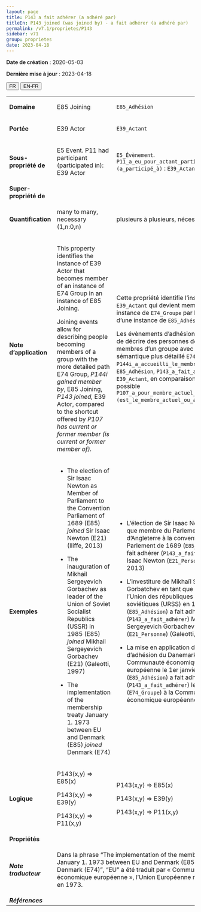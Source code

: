```yaml
---
layout: page
title: P143 a fait adhérer (a adhéré par)
titleEn: P143 joined (was joined by) - a fait adhérer (a adhéré par)
permalink: /v7.1/proprietes/P143
sidebar: v71
group: proprietes
date: 2023-04-18
---
```


**Date de création** : 2020-05-03

**Dernière mise à jour** : 2023-04-18

<div class="lang-buttons">
  <button id="fr" class="activate">FR</button>
  <button id="en-fr">EN-FR</button>
</div>

<table>
<tbody>
<tr>
<td><strong>Domaine</strong></td>
<td class="en">
<p>E85 Joining</p>
</td>
<td>
<p><code class="language-plaintext highlighter-rouge">E85_Adhésion</code></p>
</td>
</tr>
<tr>
<td><strong>Portée</strong></td>
<td class="en">
<p>E39 Actor</p>
</td>
<td>
<p><code class="language-plaintext highlighter-rouge">E39_Actant</code></p>
</td>
</tr>
<tr>
<td><strong>Sous-propriété de</strong></td>
<td class="en">
<p>E5 Event. P11 had participant (participated in): E39 Actor</p>
</td>
<td>
<p><code class="language-plaintext highlighter-rouge">E5_Évènement</code>. <code class="language-plaintext highlighter-rouge">P11_a_eu_pour_actant_participant (a_participé_à)</code> : <code class="language-plaintext highlighter-rouge">E39_Actant</code></p>
</td>
</tr>
<tr>
<td><strong>Super-propriété de</strong></td>
<td class="en">
</td>
<td>
</td>
</tr>
<tr>
<td><strong>Quantification</strong></td>
<td class="en">
<p>many to many, necessary (1,n:0,n)</p>
</td>
<td>
<p>plusieurs à plusieurs, nécessaire (1,n:0,n)</p>
</td>
</tr>
<tr>
<td><strong>Note d’application</strong></td>
<td class="en">
<p>This property identifies the instance of E39 Actor that becomes member of an instance of E74 Group in an instance of E85 Joining.</p>
<p>Joining events allow for describing people becoming members of a group with the more detailed path E74 Group, <em>P144i gained member by</em>, E85 Joining, <em>P143 joined,</em> E39 Actor, compared to the shortcut offered by <em>P107 has current or former member (is current or former member of).</em></p>
</td>
<td>
<p>Cette propriété identifie l’instance de <code class="language-plaintext highlighter-rouge">E39_Actant</code> qui devient membre d’une instance de <code class="language-plaintext highlighter-rouge">E74_Groupe</code> par l’intermédiaire d’une instance de <code class="language-plaintext highlighter-rouge">E85_Adhésion</code>.</p>
<p>Les évènements d’adhésion permettent de décrire des personnes devenant membres d’un groupe avec le chemin sémantique plus détaillé <code class="language-plaintext highlighter-rouge">E74_Groupe</code>, <code class="language-plaintext highlighter-rouge">P144i_a_accueilli_le_membre_par</code>, <code class="language-plaintext highlighter-rouge">E85_Adhésion</code>, <code class="language-plaintext highlighter-rouge">P143_a_fait_adhérer</code>, <code class="language-plaintext highlighter-rouge">E39_Actant</code>, en comparaison du raccourci possible <code class="language-plaintext highlighter-rouge">P107_a_pour_membre_actuel_ou_antérieur (est_le_membre_actuel_ou_antérieur_de)</code>.</p>
</td>
</tr>
<tr>
<td><strong>Exemples</strong></td>
<td class="en">
<ul>
<li><p>The election of Sir Isaac Newton as Member of Parliament to the Convention Parliament of 1689 (E85) <em>joined </em>Sir Isaac Newton (E21) (Iliffe, 2013)</p>
</li>
<li><p>The inauguration of Mikhail Sergeyevich Gorbachev as leader of the Union of Soviet Socialist Republics (USSR) in 1985 (E85) <em>joined</em> Mikhail Sergeyevich Gorbachev (E21) (Galeotti, 1997)</p>
</li>
<li><p>The implementation of the membership treaty January 1. 1973 between EU and Denmark (E85) <em>joined</em> Denmark (E74)</p>
</li>
</ul>
</td>
<td>
<ul>
<li><p>L’élection de Sir Isaac Newton en tant que membre du Parlement d’Angleterre à la convention du Parlement de 1689 (<code class="language-plaintext highlighter-rouge">E85_Adhésion</code>) a fait adhérer (<code class="language-plaintext highlighter-rouge">P143_a_fait_adhérer</code>) Sir Isaac Newton (<code class="language-plaintext highlighter-rouge">E21_Personne</code>) (Iliffe, 2013)</p>
</li>
<li><p>L’investiture de Mikhaïl Sergueïevitch Gorbatchev en tant que dirigeant de l’Union des républiques socialistes soviétiques (URSS) en 1985 (<code class="language-plaintext highlighter-rouge">E85_Adhésion</code>) a fait adhérer (<code class="language-plaintext highlighter-rouge">P143_a_fait_adhérer</code>) Mikhail Sergeyevich Gorbachev (<code class="language-plaintext highlighter-rouge">E21_Personne</code>) (Galeotti, 1997)</p>
</li>
<li><p>La mise en application du traité d’adhésion du Danemark à la Communauté économique européenne le 1er janvier 1973 (<code class="language-plaintext highlighter-rouge">E85_Adhésion</code>) a fait adhérer (<code class="language-plaintext highlighter-rouge">P143_a_fait_adhérer</code>) le Danemark (<code class="language-plaintext highlighter-rouge">E74_Groupe</code>) à la Communauté économique européenne.</p>
</li>
</ul>
</td>
</tr>
<tr>
<td><strong>Logique</strong></td>
<td class="en">
<p>P143(x,y) ⇒ E85(x)</p>
<p>P143(x,y) ⇒ E39(y) </p>
<p>P143(x,y) ⇒ P11(x,y)</p>
</td>
<td>
<p>P143(x,y) ⇒ E85(x)</p>
<p>P143(x,y) ⇒ E39(y) </p>
<p>P143(x,y) ⇒ P11(x,y)</p>
</td>
</tr>
<tr>
<td><strong>Propriétés</strong></td>
<td class="en">
</td>
<td>
</td>
</tr>
<tr>
<td><strong><em>Note traducteur</em></strong></td>
<td colspan="2">
<p>Dans la phrase “The implementation of the membership treaty January 1. 1973 between EU and Denmark (E85) <em>joined</em> Denmark (E74)”, “EU” a été traduit par « Communauté économique européenne », l’Union Européenne n’existant pas en 1973.</p>
</td>
</tr>
<tr>
<td><strong><em>Références</em></strong></td>
<td colspan="2">
<p><em></em></p>
</td>
</tr>
</tbody>
</table>

				